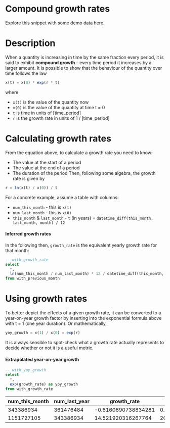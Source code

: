 # Compound growth rates

Explore this snippet with some demo data [here](https://count.co/n/Ff9O9L7JR53?vm=e).

# Description
When a quantity is increasing in time by the same fraction every period, it is said to exhibit **compound growth** - every time period it increases by a larger amount.
It is possible to show that the behaviour of the quantity over time follows the law

```sql
x(t) = x(0) * exp(r * t)
```
where
- `x(t)` is the value of the quantity now
- `x(0)` is the value of the quantity at time t = 0
- `t` is time in units of [time_period]
- `r` is the growth rate in units of 1 / [time_period]


# Calculating growth rates
From the equation above, to calculate a growth rate you need to know:
- The value at the start of a period
- The value at the end of a period
- The duration of the period
Then, following some algebra, the growth rate is given by

```sql
r = ln(x(t) / x(0)) / t
```

For a concrete example, assume a table with columns:
- `num_this_month` - this is `x(t)`
- `num_last_month` - this is `x(0)`
- `this_month` & `last_month` - `t` (in years) = `datetime_diff(this_month, last_month, month) / 12`


#### Inferred growth rates

In the following then, `growth_rate` is the equivalent yearly growth rate for that month:

```sql
-- with_growth_rate
select
  *,
  ln(num_this_month / num_last_month) * 12 / datetime_diff(this_month, last_month, month) growth_rate
from with_previous_month
```


# Using growth rates
To better depict the effects of a given growth rate, it can be converted to a year-on-year growth factor by inserting into the exponential formula above with t = 1 (one year duration).
Or mathematically,

```sql
yoy_growth = x(1) / x(0) = exp(r)
```
It is always sensible to spot-check what a growth rate actually represents to decide whether or not it is a useful metric.

#### Extrapolated year-on-year growth

```sql
-- with_yoy_growth
select
  *,
  exp(growth_rate) as yoy_growth
from with_growth_rate
```
| num_this_month  | num_last_year | growth_rate | yoy_growth |
| ----------- | ----------- | ----------- | ----------- |
| 343386934      | 361476484       | -0.6160690738834281       | 0.5400632190921264       | 
| 1151727105   | 343386934        | 14.521920316267764 |  2026701.8316519475 |
